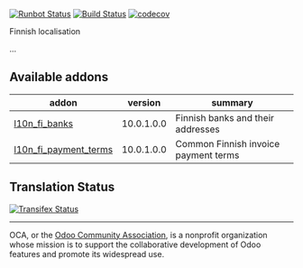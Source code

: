[![Runbot Status](https://runbot.odoo-community.org/runbot/badge/flat/178/10.0.svg)](https://runbot.odoo-community.org/runbot/repo/github-com-oca-l10n-finland-178)
[![Build Status](https://travis-ci.org/OCA/l10n-finland.svg?branch=10.0)](https://travis-ci.org/OCA/l10n-finland)
[![codecov](https://codecov.io/gh/OCA/l10n-finland/branch/10.0/graph/badge.svg)](https://codecov.io/gh/OCA/l10n-finland)

Finnish localisation

...

[//]: # (addons)

Available addons
----------------
addon | version | summary
--- | --- | ---
[l10n_fi_banks](l10n_fi_banks/) | 10.0.1.0.0 | Finnish banks and their addresses
[l10n_fi_payment_terms](l10n_fi_payment_terms/) | 10.0.1.0.0 | Common Finnish invoice payment terms

[//]: # (end addons)

Translation Status
------------------
[![Transifex Status](https://www.transifex.com/projects/p/OCA-l10n-finland-10-0/chart/image_png)](https://www.transifex.com/projects/p/OCA-l10n-finland-10-0)


----

OCA, or the [Odoo Community Association](http://odoo-community.org/), is a nonprofit organization whose
mission is to support the collaborative development of Odoo features and
promote its widespread use.
